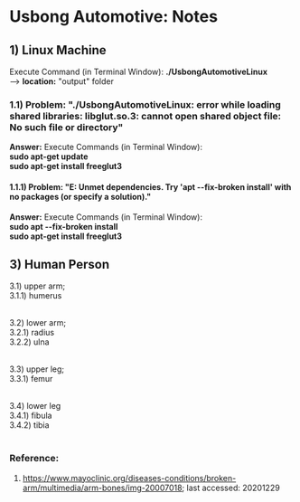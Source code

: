 # Usbong Automotive: Notes
## 1) Linux Machine
Execute Command (in Terminal Window): <b>./UsbongAutomotiveLinux</b><br/>
--> <b>location:</b> "output" folder
### 1.1) Problem: "./UsbongAutomotiveLinux: error while loading shared libraries: libglut.so.3: cannot open shared object file: No such file or directory"
<b>Answer:</b> Execute Commands (in Terminal Window):<br/>
<b>sudo apt-get update</b><br/>
<b>sudo apt-get install freeglut3</b><br/>

#### 1.1.1) Problem: "E: Unmet dependencies. Try 'apt --fix-broken install' with no packages (or specify a solution)."
<b>Answer:</b> Execute Commands (in Terminal Window):<br/>
<b>sudo apt --fix-broken install</b><br/>
<b>sudo apt-get install freeglut3</b><br/>

## 3) Human Person
3.1) upper arm;<br/>
3.1.1) humerus<br/>
<br/>

3.2) lower arm;<br/>
3.2.1) radius<br/>
3.2.2) ulna<br/>
<br/>

3.3) upper leg;<br/>
3.3.1) femur<br/>
<br/>

3.4) lower leg<br/>
3.4.1) fibula<br/>
3.4.2) tibia<br/>
<br/>

### Reference: 
1) https://www.mayoclinic.org/diseases-conditions/broken-arm/multimedia/arm-bones/img-20007018; last accessed: 20201229
